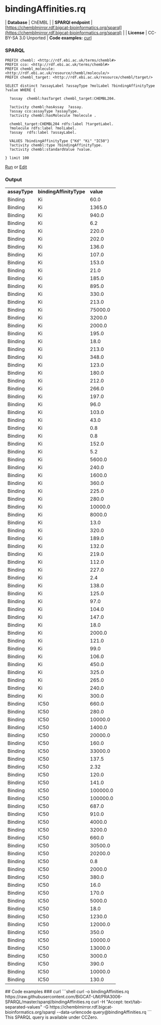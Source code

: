 # bindingAffinities.rq
| **Database** | ChEMBL |
| **SPARQl endpoint** | [https://chemblmirror.rdf.bigcat-bioinformatics.org/sparql](https://chemblmirror.rdf.bigcat-bioinformatics.org/sparql) |
| **License** | CC-BY-SA 3.0 Unported |
**Code examples:** [curl](#curl)
### SPARQL
```sparql
PREFIX chembl: <http://rdf.ebi.ac.uk/terms/chembl#>
PREFIX cco: <http://rdf.ebi.ac.uk/terms/chembl#>
PREFIX chembl_molecule: <http://rdf.ebi.ac.uk/resource/chembl/molecule/>
PREFIX chembl_target: <http://rdf.ebi.ac.uk/resource/chembl/target/>

SELECT distinct ?assayLabel ?assayType ?molLabel ?bindingAffinityType ?value WHERE {

  ?assay  chembl:hasTarget chembl_target:CHEMBL204.
  
  ?activity chembl:hasAssay  ?assay.
  ?assay cco:assayType ?assayType.
  ?activity chembl:hasMolecule ?molecule .

  chembl_target:CHEMBL204 rdfs:label ?targetLabel.
  ?molecule rdfs:label ?molLabel.
  ?assay  rdfs:label ?assayLabel.

  VALUES ?bindingAffinityType {"Kd" "Ki" "IC50"}
  ?activity chembl:type ?bindingAffinityType.
  ?activity chembl:standardValue ?value.

} limit 100
```
[Run](https://chemblmirror.rdf.bigcat-bioinformatics.org/sparql/?query=PREFIX%20chembl%3A%20%3Chttp%3A%2F%2Frdf.ebi.ac.uk%2Fterms%2Fchembl%23%3E%0APREFIX%20cco%3A%20%3Chttp%3A%2F%2Frdf.ebi.ac.uk%2Fterms%2Fchembl%23%3E%0APREFIX%20chembl_molecule%3A%20%3Chttp%3A%2F%2Frdf.ebi.ac.uk%2Fresource%2Fchembl%2Fmolecule%2F%3E%0APREFIX%20chembl_target%3A%20%3Chttp%3A%2F%2Frdf.ebi.ac.uk%2Fresource%2Fchembl%2Ftarget%2F%3E%0A%0ASELECT%20distinct%20%3FassayLabel%20%3FassayType%20%3FmolLabel%20%3FbindingAffinityType%20%3Fvalue%20WHERE%20%7B%0A%0A%20%20%3Fassay%20%20chembl%3AhasTarget%20chembl_target%3ACHEMBL204.%0A%20%20%0A%20%20%3Factivity%20chembl%3AhasAssay%20%20%3Fassay.%0A%20%20%3Fassay%20cco%3AassayType%20%3FassayType.%0A%20%20%3Factivity%20chembl%3AhasMolecule%20%3Fmolecule%20.%0A%0A%20%20chembl_target%3ACHEMBL204%20rdfs%3Alabel%20%3FtargetLabel.%0A%20%20%3Fmolecule%20rdfs%3Alabel%20%3FmolLabel.%0A%20%20%3Fassay%20%20rdfs%3Alabel%20%3FassayLabel.%0A%0A%20%20VALUES%20%3FbindingAffinityType%20%7B%22Kd%22%20%22Ki%22%20%22IC50%22%7D%0A%20%20%3Factivity%20chembl%3Atype%20%3FbindingAffinityType.%0A%20%20%3Factivity%20chembl%3AstandardValue%20%3Fvalue.%0A%0A%7D%20limit%20100%0A) or [Edit](https://chemblmirror.rdf.bigcat-bioinformatics.org/?q=PREFIX%20chembl%3A%20%3Chttp%3A%2F%2Frdf.ebi.ac.uk%2Fterms%2Fchembl%23%3E%0APREFIX%20cco%3A%20%3Chttp%3A%2F%2Frdf.ebi.ac.uk%2Fterms%2Fchembl%23%3E%0APREFIX%20chembl_molecule%3A%20%3Chttp%3A%2F%2Frdf.ebi.ac.uk%2Fresource%2Fchembl%2Fmolecule%2F%3E%0APREFIX%20chembl_target%3A%20%3Chttp%3A%2F%2Frdf.ebi.ac.uk%2Fresource%2Fchembl%2Ftarget%2F%3E%0A%0ASELECT%20distinct%20%3FassayLabel%20%3FassayType%20%3FmolLabel%20%3FbindingAffinityType%20%3Fvalue%20WHERE%20%7B%0A%0A%20%20%3Fassay%20%20chembl%3AhasTarget%20chembl_target%3ACHEMBL204.%0A%20%20%0A%20%20%3Factivity%20chembl%3AhasAssay%20%20%3Fassay.%0A%20%20%3Fassay%20cco%3AassayType%20%3FassayType.%0A%20%20%3Factivity%20chembl%3AhasMolecule%20%3Fmolecule%20.%0A%0A%20%20chembl_target%3ACHEMBL204%20rdfs%3Alabel%20%3FtargetLabel.%0A%20%20%3Fmolecule%20rdfs%3Alabel%20%3FmolLabel.%0A%20%20%3Fassay%20%20rdfs%3Alabel%20%3FassayLabel.%0A%0A%20%20VALUES%20%3FbindingAffinityType%20%7B%22Kd%22%20%22Ki%22%20%22IC50%22%7D%0A%20%20%3Factivity%20chembl%3Atype%20%3FbindingAffinityType.%0A%20%20%3Factivity%20chembl%3AstandardValue%20%3Fvalue.%0A%0A%7D%20limit%20100%0A)


### Output
<!-- https://chemblmirror.rdf.bigcat-bioinformatics.org/sparql -->
<table>
  <tr>
    <td><b>assayType</b></td>
    <td><b>bindingAffinityType</b></td>
    <td><b>value</b></td>
  </tr>
  <tr>
    <td>Binding</td>
    <td>Ki</td>
    <td>60.0</td>
  </tr>
  <tr>
    <td>Binding</td>
    <td>Ki</td>
    <td>1365.0</td>
  </tr>
  <tr>
    <td>Binding</td>
    <td>Ki</td>
    <td>940.0</td>
  </tr>
  <tr>
    <td>Binding</td>
    <td>Ki</td>
    <td>6.2</td>
  </tr>
  <tr>
    <td>Binding</td>
    <td>Ki</td>
    <td>220.0</td>
  </tr>
  <tr>
    <td>Binding</td>
    <td>Ki</td>
    <td>202.0</td>
  </tr>
  <tr>
    <td>Binding</td>
    <td>Ki</td>
    <td>136.0</td>
  </tr>
  <tr>
    <td>Binding</td>
    <td>Ki</td>
    <td>107.0</td>
  </tr>
  <tr>
    <td>Binding</td>
    <td>Ki</td>
    <td>153.0</td>
  </tr>
  <tr>
    <td>Binding</td>
    <td>Ki</td>
    <td>21.0</td>
  </tr>
  <tr>
    <td>Binding</td>
    <td>Ki</td>
    <td>185.0</td>
  </tr>
  <tr>
    <td>Binding</td>
    <td>Ki</td>
    <td>895.0</td>
  </tr>
  <tr>
    <td>Binding</td>
    <td>Ki</td>
    <td>330.0</td>
  </tr>
  <tr>
    <td>Binding</td>
    <td>Ki</td>
    <td>213.0</td>
  </tr>
  <tr>
    <td>Binding</td>
    <td>Ki</td>
    <td>75000.0</td>
  </tr>
  <tr>
    <td>Binding</td>
    <td>Ki</td>
    <td>3200.0</td>
  </tr>
  <tr>
    <td>Binding</td>
    <td>Ki</td>
    <td>2000.0</td>
  </tr>
  <tr>
    <td>Binding</td>
    <td>Ki</td>
    <td>195.0</td>
  </tr>
  <tr>
    <td>Binding</td>
    <td>Ki</td>
    <td>18.0</td>
  </tr>
  <tr>
    <td>Binding</td>
    <td>Ki</td>
    <td>213.0</td>
  </tr>
  <tr>
    <td>Binding</td>
    <td>Ki</td>
    <td>348.0</td>
  </tr>
  <tr>
    <td>Binding</td>
    <td>Ki</td>
    <td>123.0</td>
  </tr>
  <tr>
    <td>Binding</td>
    <td>Ki</td>
    <td>180.0</td>
  </tr>
  <tr>
    <td>Binding</td>
    <td>Ki</td>
    <td>212.0</td>
  </tr>
  <tr>
    <td>Binding</td>
    <td>Ki</td>
    <td>266.0</td>
  </tr>
  <tr>
    <td>Binding</td>
    <td>Ki</td>
    <td>197.0</td>
  </tr>
  <tr>
    <td>Binding</td>
    <td>Ki</td>
    <td>96.0</td>
  </tr>
  <tr>
    <td>Binding</td>
    <td>Ki</td>
    <td>103.0</td>
  </tr>
  <tr>
    <td>Binding</td>
    <td>Ki</td>
    <td>43.0</td>
  </tr>
  <tr>
    <td>Binding</td>
    <td>Ki</td>
    <td>0.8</td>
  </tr>
  <tr>
    <td>Binding</td>
    <td>Ki</td>
    <td>0.8</td>
  </tr>
  <tr>
    <td>Binding</td>
    <td>Ki</td>
    <td>152.0</td>
  </tr>
  <tr>
    <td>Binding</td>
    <td>Ki</td>
    <td>5.2</td>
  </tr>
  <tr>
    <td>Binding</td>
    <td>Ki</td>
    <td>5600.0</td>
  </tr>
  <tr>
    <td>Binding</td>
    <td>Ki</td>
    <td>240.0</td>
  </tr>
  <tr>
    <td>Binding</td>
    <td>Ki</td>
    <td>1600.0</td>
  </tr>
  <tr>
    <td>Binding</td>
    <td>Ki</td>
    <td>360.0</td>
  </tr>
  <tr>
    <td>Binding</td>
    <td>Ki</td>
    <td>225.0</td>
  </tr>
  <tr>
    <td>Binding</td>
    <td>Ki</td>
    <td>280.0</td>
  </tr>
  <tr>
    <td>Binding</td>
    <td>Ki</td>
    <td>10000.0</td>
  </tr>
  <tr>
    <td>Binding</td>
    <td>Ki</td>
    <td>8000.0</td>
  </tr>
  <tr>
    <td>Binding</td>
    <td>Ki</td>
    <td>13.0</td>
  </tr>
  <tr>
    <td>Binding</td>
    <td>Ki</td>
    <td>320.0</td>
  </tr>
  <tr>
    <td>Binding</td>
    <td>Ki</td>
    <td>189.0</td>
  </tr>
  <tr>
    <td>Binding</td>
    <td>Ki</td>
    <td>132.0</td>
  </tr>
  <tr>
    <td>Binding</td>
    <td>Ki</td>
    <td>219.0</td>
  </tr>
  <tr>
    <td>Binding</td>
    <td>Ki</td>
    <td>112.0</td>
  </tr>
  <tr>
    <td>Binding</td>
    <td>Ki</td>
    <td>227.0</td>
  </tr>
  <tr>
    <td>Binding</td>
    <td>Ki</td>
    <td>2.4</td>
  </tr>
  <tr>
    <td>Binding</td>
    <td>Ki</td>
    <td>138.0</td>
  </tr>
  <tr>
    <td>Binding</td>
    <td>Ki</td>
    <td>125.0</td>
  </tr>
  <tr>
    <td>Binding</td>
    <td>Ki</td>
    <td>97.0</td>
  </tr>
  <tr>
    <td>Binding</td>
    <td>Ki</td>
    <td>104.0</td>
  </tr>
  <tr>
    <td>Binding</td>
    <td>Ki</td>
    <td>147.0</td>
  </tr>
  <tr>
    <td>Binding</td>
    <td>Ki</td>
    <td>18.0</td>
  </tr>
  <tr>
    <td>Binding</td>
    <td>Ki</td>
    <td>2000.0</td>
  </tr>
  <tr>
    <td>Binding</td>
    <td>Ki</td>
    <td>121.0</td>
  </tr>
  <tr>
    <td>Binding</td>
    <td>Ki</td>
    <td>99.0</td>
  </tr>
  <tr>
    <td>Binding</td>
    <td>Ki</td>
    <td>106.0</td>
  </tr>
  <tr>
    <td>Binding</td>
    <td>Ki</td>
    <td>450.0</td>
  </tr>
  <tr>
    <td>Binding</td>
    <td>Ki</td>
    <td>325.0</td>
  </tr>
  <tr>
    <td>Binding</td>
    <td>Ki</td>
    <td>265.0</td>
  </tr>
  <tr>
    <td>Binding</td>
    <td>Ki</td>
    <td>240.0</td>
  </tr>
  <tr>
    <td>Binding</td>
    <td>Ki</td>
    <td>300.0</td>
  </tr>
  <tr>
    <td>Binding</td>
    <td>IC50</td>
    <td>660.0</td>
  </tr>
  <tr>
    <td>Binding</td>
    <td>IC50</td>
    <td>280.0</td>
  </tr>
  <tr>
    <td>Binding</td>
    <td>IC50</td>
    <td>10000.0</td>
  </tr>
  <tr>
    <td>Binding</td>
    <td>IC50</td>
    <td>1400.0</td>
  </tr>
  <tr>
    <td>Binding</td>
    <td>IC50</td>
    <td>20000.0</td>
  </tr>
  <tr>
    <td>Binding</td>
    <td>IC50</td>
    <td>160.0</td>
  </tr>
  <tr>
    <td>Binding</td>
    <td>IC50</td>
    <td>33000.0</td>
  </tr>
  <tr>
    <td>Binding</td>
    <td>IC50</td>
    <td>137.5</td>
  </tr>
  <tr>
    <td>Binding</td>
    <td>IC50</td>
    <td>2.32</td>
  </tr>
  <tr>
    <td>Binding</td>
    <td>IC50</td>
    <td>120.0</td>
  </tr>
  <tr>
    <td>Binding</td>
    <td>IC50</td>
    <td>141.0</td>
  </tr>
  <tr>
    <td>Binding</td>
    <td>IC50</td>
    <td>100000.0</td>
  </tr>
  <tr>
    <td>Binding</td>
    <td>IC50</td>
    <td>100000.0</td>
  </tr>
  <tr>
    <td>Binding</td>
    <td>IC50</td>
    <td>687.0</td>
  </tr>
  <tr>
    <td>Binding</td>
    <td>IC50</td>
    <td>910.0</td>
  </tr>
  <tr>
    <td>Binding</td>
    <td>IC50</td>
    <td>4000.0</td>
  </tr>
  <tr>
    <td>Binding</td>
    <td>IC50</td>
    <td>3200.0</td>
  </tr>
  <tr>
    <td>Binding</td>
    <td>IC50</td>
    <td>660.0</td>
  </tr>
  <tr>
    <td>Binding</td>
    <td>IC50</td>
    <td>30500.0</td>
  </tr>
  <tr>
    <td>Binding</td>
    <td>IC50</td>
    <td>20200.0</td>
  </tr>
  <tr>
    <td>Binding</td>
    <td>IC50</td>
    <td>0.8</td>
  </tr>
  <tr>
    <td>Binding</td>
    <td>IC50</td>
    <td>2000.0</td>
  </tr>
  <tr>
    <td>Binding</td>
    <td>IC50</td>
    <td>380.0</td>
  </tr>
  <tr>
    <td>Binding</td>
    <td>IC50</td>
    <td>16.0</td>
  </tr>
  <tr>
    <td>Binding</td>
    <td>IC50</td>
    <td>170.0</td>
  </tr>
  <tr>
    <td>Binding</td>
    <td>IC50</td>
    <td>5000.0</td>
  </tr>
  <tr>
    <td>Binding</td>
    <td>IC50</td>
    <td>18.0</td>
  </tr>
  <tr>
    <td>Binding</td>
    <td>IC50</td>
    <td>1230.0</td>
  </tr>
  <tr>
    <td>Binding</td>
    <td>IC50</td>
    <td>12000.0</td>
  </tr>
  <tr>
    <td>Binding</td>
    <td>IC50</td>
    <td>350.0</td>
  </tr>
  <tr>
    <td>Binding</td>
    <td>IC50</td>
    <td>10000.0</td>
  </tr>
  <tr>
    <td>Binding</td>
    <td>IC50</td>
    <td>13000.0</td>
  </tr>
  <tr>
    <td>Binding</td>
    <td>IC50</td>
    <td>3000.0</td>
  </tr>
  <tr>
    <td>Binding</td>
    <td>IC50</td>
    <td>390.0</td>
  </tr>
  <tr>
    <td>Binding</td>
    <td>IC50</td>
    <td>10000.0</td>
  </tr>
  <tr>
    <td>Binding</td>
    <td>IC50</td>
    <td>130.0</td>
  </tr>
</table>
## Code examples
### curl
```shell
curl -o bindingAffinities.rq https://raw.githubusercontent.com/BiGCAT-UM/PRA3006-SPARQL/master/sparql/bindingAffinities.rq
curl -H "Accept: text/tab-separated-values" -G https://chemblmirror.rdf.bigcat-bioinformatics.org/sparql --data-urlencode query@bindingAffinities.rq
```
This SPARQL query is available under CCZero.

